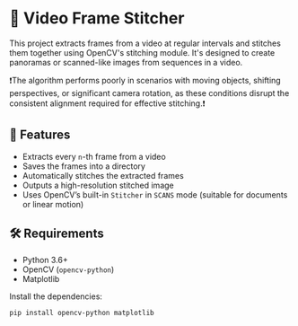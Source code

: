 # 🧵 Video Frame Stitcher

This project extracts frames from a video at regular intervals and stitches them together using OpenCV's stitching module. It's designed to create panoramas or scanned-like images from sequences in a video.

❗The algorithm performs poorly in scenarios with moving objects, shifting perspectives, or significant camera rotation, as these conditions disrupt the consistent alignment required for effective stitching.❗

## 📸 Features

- Extracts every `n`-th frame from a video
- Saves the frames into a directory
- Automatically stitches the extracted frames
- Outputs a high-resolution stitched image
- Uses OpenCV’s built-in `Stitcher` in `SCANS` mode (suitable for documents or linear motion)

## 🛠 Requirements

- Python 3.6+
- OpenCV (`opencv-python`)
- Matplotlib

Install the dependencies:

```bash
pip install opencv-python matplotlib
